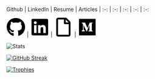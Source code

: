 Github | LinkedIn | Resume | Articles |
:-: | :-: | :-: | :-: | :-:

[![github](.images/github.png)](https://github.com/vortex-hue) | [![linkedin](.images/linkedin.png)](https://www.linkedin.com/in/peter-ani-642a5722a) | [![resume](.images/file.png)](https://drive.google.com/file/d/1Td0HxjnbTcx1Gj2w-Cq6drpUKmb1_0a8/view?usp=sharing) | [![medium](.images/medium.png)](https://vortex-hue.medium.com) 

![Stats](https://github-readme-stats.vercel.app/api?username=vortex-hue&show_icons=true&theme=transparent&hide_border=true&hide=stars)

[![GitHub Streak](https://github-readme-streak-stats.herokuapp.com?user=vortex-hue&theme=tokyonight_duo&hide_border=true&border_radius=0)](https://git.io/streak-stats)

[![Trophies](https://github-profile-trophy.vercel.app/?username=vortex-hue&column=-1&theme=algolia&rank=SECRET,SSS,SS,S,AAA,AA,A&no-bg=true&no-frame=true)](https://github.com/vortex-hue)
